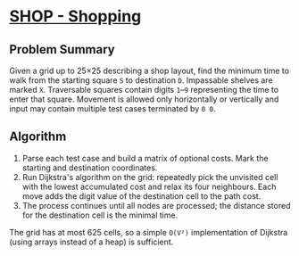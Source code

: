 # [SHOP - Shopping](https://www.spoj.com/problems/SHOP/)

## Problem Summary
Given a grid up to 25×25 describing a shop layout, find the minimum time to
walk from the starting square `S` to destination `D`. Impassable shelves are
marked `X`. Traversable squares contain digits `1`–`9` representing the time
to enter that square. Movement is allowed only horizontally or vertically and
input may contain multiple test cases terminated by `0 0`.

## Algorithm
1. Parse each test case and build a matrix of optional costs. Mark the starting
   and destination coordinates.
2. Run Dijkstra's algorithm on the grid: repeatedly pick the unvisited cell
   with the lowest accumulated cost and relax its four neighbours. Each move
   adds the digit value of the destination cell to the path cost.
3. The process continues until all nodes are processed; the distance stored for
   the destination cell is the minimal time.

The grid has at most 625 cells, so a simple `O(V²)` implementation of Dijkstra
(using arrays instead of a heap) is sufficient.
